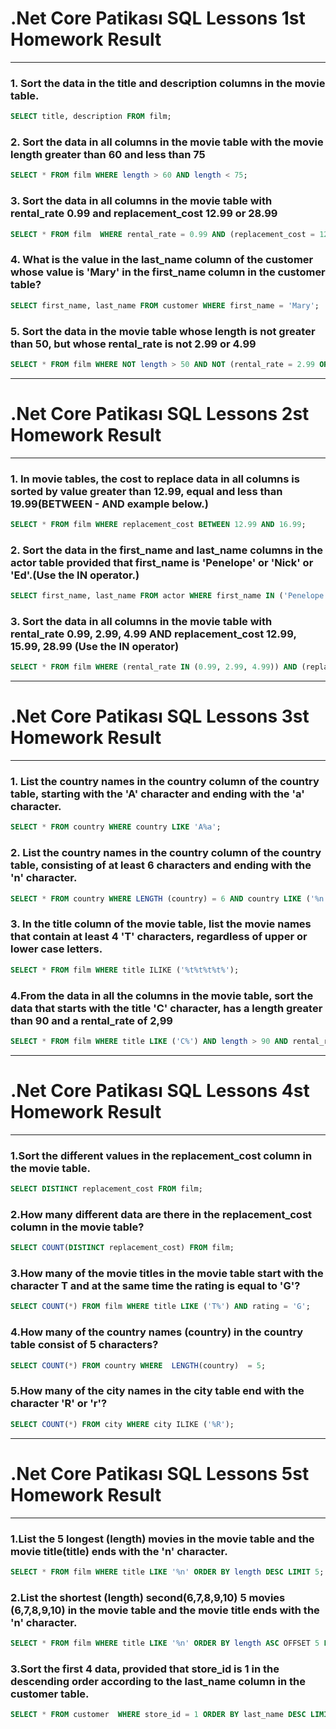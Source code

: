 # .Net Core Patikası SQL Lessons 1st Homework Result
- - -

### 1. Sort the data in the title and description columns in the movie table.
~~~sql
SELECT title, description FROM film;
~~~
### 2. Sort the data in all columns in the movie table with the movie  length greater than 60 and less than 75
~~~sql
SELECT * FROM film WHERE length > 60 AND length < 75;
~~~

### 3. Sort the data in all columns in the movie table with rental_rate 0.99 and replacement_cost 12.99 or 28.99
~~~sql
SELECT * FROM film  WHERE rental_rate = 0.99 AND (replacement_cost = 12.99 OR replacement_cost = 28.99);
~~~
### 4. What is the value in the last_name column of the customer whose value is 'Mary' in the first_name column in the customer table?
~~~sql
SELECT first_name, last_name FROM customer WHERE first_name = 'Mary';
~~~

### 5. Sort the data in the movie table whose length is not greater than 50, but whose rental_rate is not 2.99 or 4.99 
~~~sql
SELECT * FROM film WHERE NOT length > 50 AND NOT (rental_rate = 2.99 OR rental_rate =4.99);
~~~
- - -
# .Net Core Patikası SQL Lessons 2st Homework Result
- - -

### 1. In movie tables, the cost to replace data in all columns is sorted by value greater than 12.99, equal and less than 19.99(BETWEEN - AND example below.)
~~~sql
SELECT * FROM film WHERE replacement_cost BETWEEN 12.99 AND 16.99; 
~~~
### 2. Sort the data in the first_name and last_name columns in the actor table provided that first_name is 'Penelope' or 'Nick' or 'Ed'.(Use the IN operator.)
~~~sql
SELECT first_name, last_name FROM actor WHERE first_name IN ('Penelope', 'Nick', 'Ed');
~~~
### 3. Sort the data in all columns in the movie table with rental_rate 0.99, 2.99, 4.99 AND replacement_cost 12.99, 15.99, 28.99 (Use the IN operator)
~~~sql
SELECT * FROM film WHERE (rental_rate IN (0.99, 2.99, 4.99)) AND (replacement_cost IN (12.99, 15.99, 28.99));
~~~

- - -
# .Net Core Patikası SQL Lessons 3st Homework Result
- - -
### 1. List the country names in the country column of the country table, starting with the 'A' character and ending with the 'a' character.
~~~sql
SELECT * FROM country WHERE country LIKE 'A%a';
~~~
### 2. List the country names in the country column of the country table, consisting of at least 6 characters and ending with the 'n' character.
~~~sql
SELECT * FROM country WHERE LENGTH (country) = 6 AND country LIKE ('%n');
~~~
### 3. In the title column of the movie table, list the movie names that contain at least 4 'T' characters, regardless of upper or lower case letters.
~~~sql
SELECT * FROM film WHERE title ILIKE ('%t%t%t%t%');
~~~
### 4.From the data in all the columns in the movie table, sort the data that starts with the title 'C' character, has a length greater than 90 and a rental_rate of 2,99
~~~sql
SELECT * FROM film WHERE title LIKE ('C%') AND length > 90 AND rental_rate = 2.99;
~~~
- - -
# .Net Core Patikası SQL Lessons 4st Homework Result
- - -
### 1.Sort the different values in the replacement_cost column in the movie table.
~~~sql
SELECT DISTINCT replacement_cost FROM film;
~~~

### 2.How many different data are there in the replacement_cost column in the movie table?
~~~sql
SELECT COUNT(DISTINCT replacement_cost) FROM film;
~~~
### 3.How many of the movie titles in the movie table start with the character T and at the same time the rating is equal to 'G'?
~~~sql
SELECT COUNT(*) FROM film WHERE title LIKE ('T%') AND rating = 'G';
~~~

### 4.How many of the country names (country) in the country table consist of 5 characters?
~~~sql
SELECT COUNT(*) FROM country WHERE  LENGTH(country)  = 5;
~~~
### 5.How many of the city names in the city table end with the character 'R' or 'r'?
~~~sql
SELECT COUNT(*) FROM city WHERE city ILIKE ('%R');
~~~

- - -
# .Net Core Patikası SQL Lessons 5st Homework Result
- - -
### 1.List the 5 longest (length) movies in the movie table and the movie title(title) ends with the 'n' character.
~~~sql
SELECT * FROM film WHERE title LIKE '%n' ORDER BY length DESC LIMIT 5;
~~~
### 2.List the shortest (length) second(6,7,8,9,10) 5 movies (6,7,8,9,10) in the movie table and the movie title ends with the 'n' character.
~~~sql
SELECT * FROM film WHERE title LIKE '%n' ORDER BY length ASC OFFSET 5 LIMIT 5;
~~~
### 3.Sort the first 4 data, provided that store_id is 1 in the descending order according to the last_name column in the customer table.
~~~sql
SELECT * FROM customer  WHERE store_id = 1 ORDER BY last_name DESC LIMIT 4;
~~~

<!-- ~~~sql

~~~ -->
